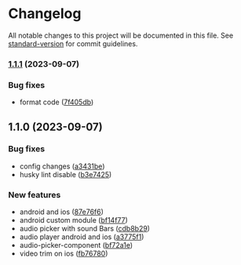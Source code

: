 # Changelog

All notable changes to this project will be documented in this file. See [standard-version](https://github.com/conventional-changelog/standard-version) for commit guidelines.

### [1.1.1](https://github.com/adityab-shivamoon/react-native-video-trim/compare/v1.1.0...v1.1.1) (2023-09-07)


### Bug fixes

* format code ([7f405db](https://github.com/adityab-shivamoon/react-native-video-trim/commit/7f405db35c04e92e1d195eaf8472554482cbff71))

## 1.1.0 (2023-09-07)


### Bug fixes

* config changes ([a3431be](https://github.com/adityab-shivamoon/react-native-video-trim/commit/a3431bec4b522a369c0cc0bebd380c1d0d3fff88))
* husky lint disable ([b3e7425](https://github.com/adityab-shivamoon/react-native-video-trim/commit/b3e7425cdefaa4a5662ae375f55e9562d163f980))


### New features

* android and ios ([87e76f6](https://github.com/adityab-shivamoon/react-native-video-trim/commit/87e76f6e955631e03cdc2da6333964e85faa1aa7))
* android custom module ([bf14f77](https://github.com/adityab-shivamoon/react-native-video-trim/commit/bf14f77fb9570acb02dc2e65645e6715fa625afc))
* audio picker with sound Bars ([cdb8b29](https://github.com/adityab-shivamoon/react-native-video-trim/commit/cdb8b293da5b784913ff7fa5b4814059bcf92067))
* audio player android and ios ([a3775f1](https://github.com/adityab-shivamoon/react-native-video-trim/commit/a3775f1e212a0fd24d0060a0f9ed729600330058))
* audio-picker-component ([bf72a1e](https://github.com/adityab-shivamoon/react-native-video-trim/commit/bf72a1e486cf248d4d4af9819a10362ca00cee3f))
* video trim on ios ([fb76780](https://github.com/adityab-shivamoon/react-native-video-trim/commit/fb7678015d66bfa6e09bbcca2d31ed8ef3d3cd77))
